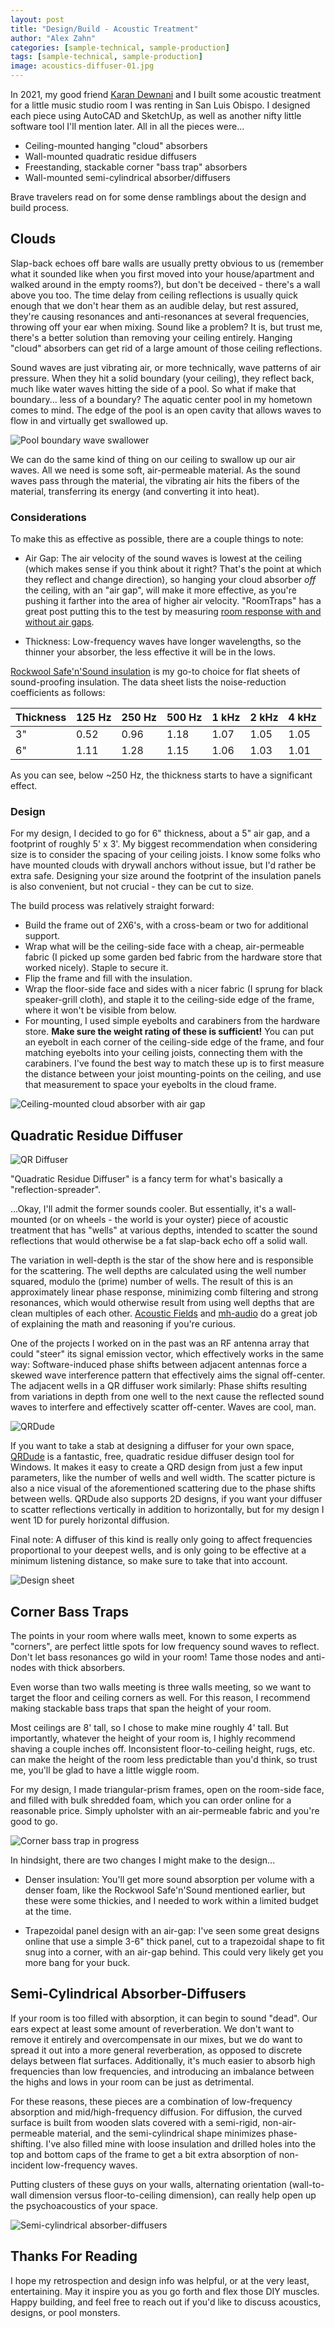 ```yaml
---
layout: post
title: "Design/Build - Acoustic Treatment"
author: "Alex Zahn"
categories: [sample-technical, sample-production]
tags: [sample-technical, sample-production]
image: acoustics-diffuser-01.jpg
---
```


In 2021, my good friend [Karan Dewnani](https://www.instagram.com/builds_by_kd/) and I built some acoustic treatment for a little music studio room I was renting in San Luis Obispo. I designed each piece using AutoCAD and SketchUp, as well as another nifty little software tool I'll mention later. All in all the pieces were...

* Ceiling-mounted hanging "cloud" absorbers
* Wall-mounted quadratic residue diffusers
* Freestanding, stackable corner "bass trap" absorbers
* Wall-mounted semi-cylindrical absorber/diffusers

Brave travelers read on for some dense ramblings about the design and build process.

## Clouds

Slap-back echoes off bare walls are usually pretty obvious to us (remember what it sounded like when you first moved into your house/apartment and walked around in the empty rooms?), but don't be deceived - there's a wall above you too. The time delay from ceiling reflections is usually quick enough that we don't hear them as an audible delay, but rest assured, they're causing resonances and anti-resonances at several frequencies, throwing off your ear when mixing. Sound like a problem? It is, but trust me, there's a better solution than removing your ceiling entirely. Hanging "cloud" absorbers can get rid of a large amount of those ceiling reflections. 

Sound waves are just vibrating air, or more technically, wave patterns of air pressure. When they hit a solid boundary (your ceiling), they reflect back, much like water waves hitting the side of a pool. So what if make that boundary... less of a boundary? The aquatic center pool in my hometown comes to mind. The edge of the pool is an open cavity that allows waves to flow in and virtually get swallowed up. 

![Pool boundary wave swallower](https://alexzahnaudio.com/assets/img/acoustics-pool-wave-monster.png "Hungry little guy")

We can do the same kind of thing on our ceiling to swallow up our air waves. All we need is some soft, air-permeable material. As the sound waves pass through the material, the vibrating air hits the fibers of the material, transferring its energy (and converting it into heat).

### Considerations

To make this as effective as possible, there are a couple things to note:

* Air Gap: The air velocity of the sound waves is lowest at the ceiling (which makes sense if you think about it right? That's the point at which they reflect and change direction), so hanging your cloud absorber *off* the ceiling, with an "air gap", will make it more effective, as you're pushing it farther into the area of higher air velocity. "RoomTraps" has a great post putting this to the test by measuring [room response with and without air gaps](https://realtraps.com/art_gaps.htm).

* Thickness: Low-frequency waves have longer wavelengths, so the thinner your absorber, the less effective it will be in the lows.

[Rockwool Safe'n'Sound insulation](https://www.google.com/search?q=rockwool+safe%27n%27sound) is my go-to choice for flat sheets of sound-proofing insulation. The data sheet lists the noise-reduction coefficients as follows:

| Thickness | 125 Hz | 250 Hz | 500 Hz | 1 kHz | 2 kHz | 4 kHz |
| --------- | ------ | ------ | ------ | ----- | ----- | ----- |
| 3"        | 0.52   | 0.96   | 1.18   | 1.07  | 1.05  | 1.05  |
| 6"        | 1.11   | 1.28   | 1.15   | 1.06  | 1.03  | 1.01  |

As you can see, below ~250 Hz, the thickness starts to have a significant effect. 

### Design

For my design, I decided to go for 6" thickness, about a 5" air gap, and a footprint of roughly 5' x 3'. My biggest recommendation when considering size is to consider the spacing of your ceiling joists. I know some folks who have mounted clouds with drywall anchors without issue, but I'd rather be extra safe. Designing your size around the footprint of the insulation panels is also convenient, but not crucial - they can be cut to size.

The build process was relatively straight forward:

* Build the frame out of 2X6's, with a cross-beam or two for additional support.
* Wrap what will be the ceiling-side face with a cheap, air-permeable fabric (I picked up some garden bed fabric from the hardware store that worked nicely). Staple to secure it.
* Flip the frame and fill with the insulation.
* Wrap the floor-side face and sides with a nicer fabric (I sprung for black speaker-grill cloth), and staple it to the ceiling-side edge of the frame, where it won't be visible from below.
* For mounting, I used simple eyebolts and carabiners from the hardware store. **Make sure the weight rating of these is sufficient!** You can put an eyebolt in each corner of the ceiling-side edge of the frame, and four matching eyebolts into your ceiling joists, connecting them with the carabiners. I've found the best way to match these up is to first measure the distance between your joist mounting-points on the ceiling, and use that measurement to space your eyebolts in the cloud frame.

![Ceiling-mounted cloud absorber with air gap](https://alexzahnaudio.com/assets/img/acoustics-cloud-01.jpg "Finished cloud hanging out")

## Quadratic Residue Diffuser

![QR Diffuser](https://alexzahnaudio.com/assets/img/acoustics-diffuser-01 "Wells on wells")

"Quadratic Residue Diffuser" is a fancy term for what's basically a "reflection-spreader". 

...Okay, I'll admit the former sounds cooler. But essentially, it's a wall-mounted (or on wheels - the world is your oyster) piece of acoustic treatment that has "wells" at various depths, intended to scatter the sound reflections that would otherwise be a fat slap-back echo off a solid wall.

The variation in well-depth is the star of the show here and is responsible for the scattering. The well depths are calculated using the well number squared, modulo the (prime) number of wells. The result of this is an approximately linear phase response, minimizing comb filtering and strong resonances, which would otherwise result from using well depths that are clean multiples of each other. [Acoustic Fields](https://www.acousticfields.com/quadratic-diffusion-diffused/) and [mh-audio](http://www.mh-audio.nl/Acoustics/diffusor.asp) do a great job of explaining the math and reasoning if you're curious.

<tangent>
One of the projects I worked on in the past was an RF antenna array that could "steer" its signal emission vector, which effectively works in the same way: Software-induced phase shifts between adjacent antennas force a skewed wave interference pattern that effectively aims the signal off-center. The adjacent wells in a QR diffuser work similarly: Phase shifts resulting from variations in depth from one well to the next cause the reflected sound waves to interfere and effectively scatter off-center. Waves are cool, man.
</tangent>

![QRDude](https://alexzahnaudio.com/assets/img/acoustics-qrdude.png "Dude, where's my QR? ...sorry")

If you want to take a stab at designing a diffuser for your own space, [QRDude](https://www.subwoofer-builder.com/qrdude.htm) is a fantastic, free, quadratic residue diffuser design tool for Windows. It makes it easy to create a QRD design from just a few input parameters, like the number of wells and well width. The scatter picture is also a nice visual of the aforementioned scattering due to the phase shifts between wells. QRDude also supports 2D designs, if you want your diffuser to scatter reflections vertically in addition to horizontally, but for my design I went 1D for purely horizontal diffusion.

Final note: A diffuser of this kind is really only going to affect frequencies proportional to your deepest wells, and is only going to be effective at a minimum listening distance, so make sure to take that into account.

![Design sheet](https://alexzahnaudio.com/assets/img/acoustics-design-sheet.jpg "Quick maths")

## Corner Bass Traps

The points in your room where walls meet, known to some experts as "corners", are perfect little spots for low frequency sound waves to reflect. Don't let bass resonances go wild in your room! Tame those nodes and anti-nodes with thick absorbers.

Even worse than two walls meeting is three walls meeting, so we want to target the floor and ceiling corners as well. For this reason, I recommend making stackable bass traps that span the height of your room. 

Most ceilings are 8' tall, so I chose to make mine roughly 4' tall. But importantly, whatever the height of your room is, I highly recommend shaving a couple inches off. Inconsistent floor-to-ceiling height, rugs, etc. can make the height of the room less predictable than you'd think, so trust me, you'll be glad to have a little wiggle room.

For my design, I made triangular-prism frames, open on the room-side face, and filled with bulk shredded foam, which you can order online for a reasonable price. Simply upholster with an air-permeable fabric and you're good to go.

![Corner bass trap in progress](https://alexzahnaudio.com/assets/img/acoustics-corner-bass-trap-01.png "Cleaning up shredded foam is the most fun you'll ever have")

In hindsight, there are two changes I might make to the design...

* Denser insulation: You'll get more sound absorption per volume with a denser foam, like the Rockwool Safe'n'Sound mentioned earlier, but these were some thickies, and I needed to work within a limited budget at the time.

* Trapezoidal panel design with an air-gap: I've seen some great designs online that use a simple 3-6" thick panel, cut to a trapezoidal shape to fit snug into a corner, with an air-gap behind. This could very likely get you more bang for your buck.

## Semi-Cylindrical Absorber-Diffusers

If your room is too filled with absorption, it can begin to sound "dead". Our ears expect at least some amount of reverberation. We don't want to remove it entirely and overcompensate in our mixes, but we do want to spread it out into a more general reverberation, as opposed to discrete delays between flat surfaces. Additionally, it's much easier to absorb high frequencies than low frequencies, and introducing an imbalance between the highs and lows in your room can be just as detrimental.

For these reasons, these pieces are a combination of low-frequency absorption and mid/high-frequency diffusion. For diffusion, the curved surface is built from wooden slats covered with a semi-rigid, non-air-permeable material, and the semi-cylindrical shape minimizes phase-shifting. I've also filled mine with loose insulation and drilled holes into the top and bottom caps of the frame to get a bit extra absorption of non-incident low-frequency waves.

Putting clusters of these guys on your walls, alternating orientation (wall-to-wall dimension versus floor-to-ceiling dimension), can really help open up the psychoacoustics of your space.

![Semi-cylindrical absorber-diffusers](https://alexzahnaudio.com/assets/img/acoustics-curved-01.jpg "Compared to all the aforementioned pieces, these are my favorite to transport")

## Thanks For Reading

I hope my retrospection and design info was helpful, or at the very least, entertaining. May it inspire you as you go forth and flex those DIY muscles. Happy building, and feel free to reach out if you'd like to discuss acoustics, designs, or pool monsters.
